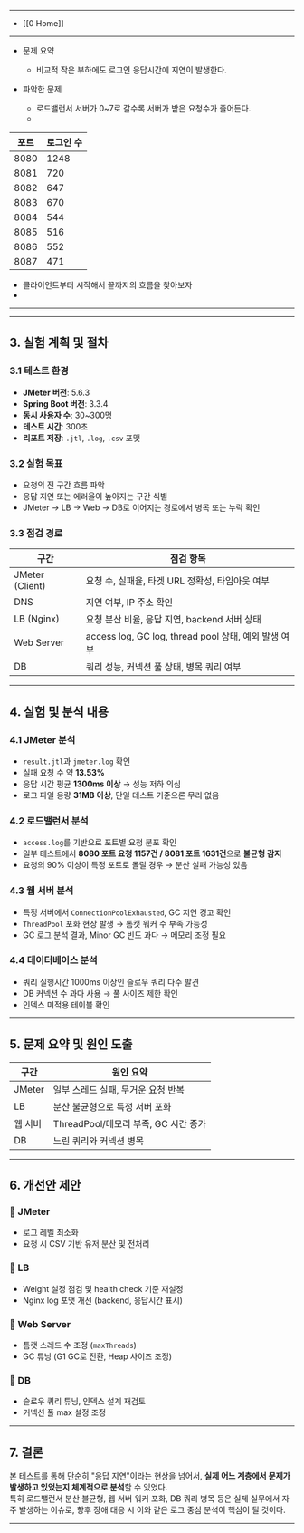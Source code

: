 

---
- [[0 Home]]
---

- 문제 요약
	- 비교적 작은 부하에도 로그인 응답시간에 지연이 발생한다.

- 파악한 문제
	- 로드밸런서 서버가 0~7로 갈수록 서버가 받은 요청수가 줄어든다.
	- 

| 포트   | 로그인 수 |
| ---- | ----- |
| 8080 | 1248  |
| 8081 | 720   |
| 8082 | 647   |
| 8083 | 670   |
| 8084 | 544   |
| 8085 | 516   |
| 8086 | 552   |
| 8087 | 471   |

- 클라이언트부터 시작해서 끝까지의 흐름을 찾아보자
- 

---


---

## 3. 실험 계획 및 절차

### 3.1 테스트 환경

- **JMeter 버전**: 5.6.3  
- **Spring Boot 버전**: 3.3.4  
- **동시 사용자 수**: 30~300명  
- **테스트 시간**: 300초  
- **리포트 저장**: `.jtl`, `.log`, `.csv` 포맷  

### 3.2 실험 목표

- 요청의 전 구간 흐름 파악  
- 응답 지연 또는 에러율이 높아지는 구간 식별  
- JMeter → LB → Web → DB로 이어지는 경로에서 병목 또는 누락 확인  

### 3.3 점검 경로

| 구간 | 점검 항목 |
|------|-----------|
| JMeter (Client) | 요청 수, 실패율, 타겟 URL 정확성, 타임아웃 여부 |
| DNS | 지연 여부, IP 주소 확인 |
| LB (Nginx) | 요청 분산 비율, 응답 지연, backend 서버 상태 |
| Web Server | access log, GC log, thread pool 상태, 예외 발생 여부 |
| DB | 쿼리 성능, 커넥션 풀 상태, 병목 쿼리 여부 |

---

## 4. 실험 및 분석 내용

### 4.1 JMeter 분석

- `result.jtl`과 `jmeter.log` 확인  
- 실패 요청 수 약 **13.53%**  
- 응답 시간 평균 **1300ms 이상** → 성능 저하 의심  
- 로그 파일 용량 **31MB 이상**, 단일 테스트 기준으론 무리 없음  

### 4.2 로드밸런서 분석

- `access.log`를 기반으로 포트별 요청 분포 확인  
- 일부 테스트에서 **8080 포트 요청 1157건 / 8081 포트 1631건**으로 **불균형 감지**  
- 요청의 90% 이상이 특정 포트로 몰릴 경우 → 분산 실패 가능성 있음  

### 4.3 웹 서버 분석

- 특정 서버에서 `ConnectionPoolExhausted`, GC 지연 경고 확인  
- `ThreadPool` 포화 현상 발생 → 톰캣 워커 수 부족 가능성  
- GC 로그 분석 결과, Minor GC 빈도 과다 → 메모리 조정 필요  

### 4.4 데이터베이스 분석

- 쿼리 실행시간 1000ms 이상인 슬로우 쿼리 다수 발견  
- DB 커넥션 수 과다 사용 → 풀 사이즈 제한 확인  
- 인덱스 미적용 테이블 확인  

---

## 5. 문제 요약 및 원인 도출

| 구간 | 원인 요약 |
|------|-----------|
| JMeter | 일부 스레드 실패, 무거운 요청 반복 |
| LB | 분산 불균형으로 특정 서버 포화 |
| 웹 서버 | ThreadPool/메모리 부족, GC 시간 증가 |
| DB | 느린 쿼리와 커넥션 병목 |

---

## 6. 개선안 제안

### 🔧 JMeter
- 로그 레벨 최소화  
- 요청 시 CSV 기반 유저 분산 및 전처리  

### 🔧 LB
- Weight 설정 점검 및 health check 기준 재설정  
- Nginx log 포맷 개선 (backend, 응답시간 표시)  

### 🔧 Web Server
- 톰캣 스레드 수 조정 (`maxThreads`)  
- GC 튜닝 (G1 GC로 전환, Heap 사이즈 조정)  

### 🔧 DB
- 슬로우 쿼리 튜닝, 인덱스 설계 재검토  
- 커넥션 풀 max 설정 조정  

---

## 7. 결론

본 테스트를 통해 단순히 "응답 지연"이라는 현상을 넘어서, **실제 어느 계층에서 문제가 발생하고 있었는지 체계적으로 분석**할 수 있었다.  
특히 로드밸런서 분산 불균형, 웹 서버 워커 포화, DB 쿼리 병목 등은 실제 실무에서 자주 발생하는 이슈로, 향후 장애 대응 시 이와 같은 로그 중심 분석이 핵심이 될 것이다.

---

